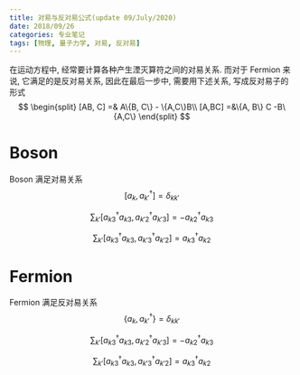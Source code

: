 ```yaml
---
title: 对易与反对易公式(update 09/July/2020)
date: 2018/09/26
categories: 专业笔记
tags: [物理, 量子力学, 对易, 反对易]
---
```


<!-- toc -->

<!-- more -->

在运动方程中, 经常要计算各种产生湮灭算符之间的对易关系. 而对于 Fermion 来说, 它满足的是反对易关系, 因此在最后一步中, 需要用下述关系, 写成反对易子的形式
$$
\begin{split}
[AB, C] =& A\{B, C\} - \{A,C\}B\\
[A,BC] =&\{A, B\} C -B\{A,C\} 
\end{split}
$$

# Boson

Boson 满足对易关系
$$
[a_k, a^{\dagger}_{k'}] = \delta_{kk'}
$$

$$
\sum_{k'}[a^{\dagger}_{k3}a_{k3},a^{\dagger}_{k'2}a_{k'3}] 
    = -a^{\dagger}_{k2}a_{k3}
$$

$$
\sum_{k'}[a^{\dagger}_{k3}a_{k3},a^{\dagger}_{k'3}a_{k'2}] 
    =  a^{\dagger}_{k3}a_{k2}
$$



# Fermion

Fermion 满足反对易关系
$$
\{a_k, a^{\dagger}_{k'}\} = \delta_{kk'}
$$

$$
\sum_{k'}[a^{\dagger}_{k3}a_{k3},a^{\dagger}_{k'2}a_{k'3}] 
    = -a^{\dagger}_{k2}a_{k3}
$$

$$
\sum_{k'}[a^{\dagger}_{k3}a_{k3},a^{\dagger}_{k'3}a_{k'2}] 
    =  a^{\dagger}_{k3}a_{k2}
$$